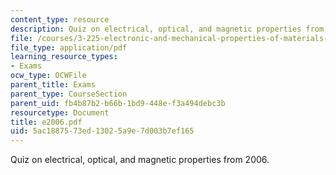 ```yaml
---
content_type: resource
description: Quiz on electrical, optical, and magnetic properties from 2006.
file: /courses/3-225-electronic-and-mechanical-properties-of-materials-fall-2007/5ac1887573ed13025a9e7d003b7ef165_e2006.pdf
file_type: application/pdf
learning_resource_types:
- Exams
ocw_type: OCWFile
parent_title: Exams
parent_type: CourseSection
parent_uid: fb4b87b2-b66b-1bd9-448e-f3a494debc3b
resourcetype: Document
title: e2006.pdf
uid: 5ac18875-73ed-1302-5a9e-7d003b7ef165
---
```

Quiz on electrical, optical, and magnetic properties from 2006.

